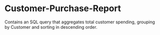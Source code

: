 # Customer-Purchase-Report
Contains an SQL query that aggregates total customer spending, grouping by Customer and sorting in descending order.
